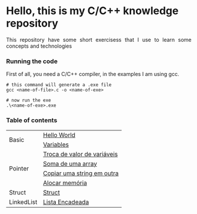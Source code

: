 # Hello, this is my C/C++ knowledge repository

<p align="justify">This repository have some short exercisess that I use to learn some concepts and technologies</p>

### Running the code

<p align="justify">First of all, you need a C/C++ compiler, in the examples I am using gcc.</p>

```
# this command will generate a .exe file
gcc <name-of-file>.c -o <name-of-exe>

# now run the exe
.\<name-of-exe>.exe
```

### Table of contents

<table>
  <tbody>
    <tr>
      <td rowspan="2">Basic</td>
      <td><a href="basic/helloWorld.c">Hello World</a> </td>
    </tr>
    <tr>
      <td><a href="basic/variables.c">Variables</a> </td>
    </tr>
    <tr>
      <td rowspan="4">Pointer</td>
      <td><a href="pointers/trocaValor.c">Troca de valor de variáveis</a> </td>
    </tr>
    <tr>
      <td><a href="pointers/somaArray.c">Soma de uma array</a> </td>
    </tr>
    <tr>
      <td><a href="pointers/trocaString.c">Copiar uma string em outra</a> </td>
    </tr>
    <tr>
      <td><a href="pointers/alocarMemoria.c">Alocar memória</a> </td>
    </tr>
    <tr>
      <td>Struct</td>
      <td><a href="struct/struct.c">Struct</a></td>
    </tr>
    <tr>
      <td>LinkedList</td>
      <td><a href="linkedList/linkedList.c">Lista Encadeada</td>
    </tr>
  </tbody>
</table>
